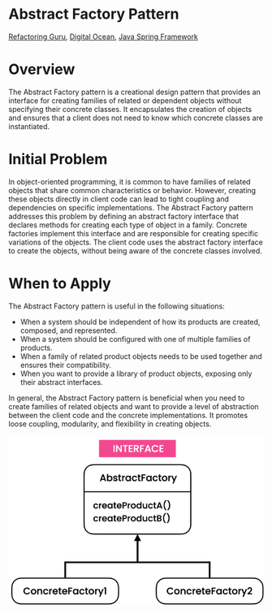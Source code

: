 # Abstract Factory Pattern
[Refactoring Guru](https://refactoring.guru/design-patterns/abstract-factory),
[Digital Ocean](https://www.digitalocean.com/community/tutorials/abstract-factory-design-pattern-in-java),
[Java Spring Framework](https://springframework.guru/gang-of-four-design-patterns/abstract-factory-design-pattern/)

# Overview
The Abstract Factory pattern is a creational design pattern that provides an interface for creating families of related or dependent objects without specifying their concrete classes. It encapsulates the creation of objects and ensures that a client does not need to know which concrete classes are instantiated.

# Initial Problem
In object-oriented programming, it is common to have families of related objects that share common characteristics or behavior. However, creating these objects directly in client code can lead to tight coupling and dependencies on specific implementations. The Abstract Factory pattern addresses this problem by defining an abstract factory interface that declares methods for creating each type of object in a family. Concrete factories implement this interface and are responsible for creating specific variations of the objects. The client code uses the abstract factory interface to create the objects, without being aware of the concrete classes involved.

# When to Apply
The Abstract Factory pattern is useful in the following situations:

* When a system should be independent of how its products are created, composed, and represented.
* When a system should be configured with one of multiple families of products.
* When a family of related product objects needs to be used together and ensures their compatibility.
* When you want to provide a library of product objects, exposing only their abstract interfaces.

In general, the Abstract Factory pattern is beneficial when you need to create families of related objects and want to provide a level of abstraction between the client code and the concrete implementations. It promotes loose coupling, modularity, and flexibility in creating objects.

![Alt text](UML.png)